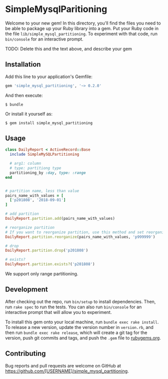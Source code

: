 # SimpleMysqlParitioning

Welcome to your new gem! In this directory, you'll find the files you need to be able to package up your Ruby library into a gem. Put your Ruby code in the file `lib/simple_mysql_partitioning`. To experiment with that code, run `bin/console` for an interactive prompt.

TODO: Delete this and the text above, and describe your gem

## Installation

Add this line to your application's Gemfile:

```ruby
gem 'simple_mysql_partitioning', '~> 0.2.0'
```

And then execute:

    $ bundle

Or install it yourself as:

    $ gem install simple_mysql_partitioning

## Usage

``` ruby
class DailyReport < ActiveRecord::Base
  include SimpleMySQLPartitioning

  # arg1: column
  # type: partitiong type
  partitioning_by :day, type: :range
end


# partition name, less than value
pairs_name_with_values = [
  ['p201808', '2018-09-01']
]

# add partition
DailyReport.partition.add(pairs_name_with_values)

# reorganize partition
# If you want to reorganize partition, use this method and set reorganize partition name to second arg.
DailyReport.partition.reorganize(pairs_name_with_values, 'p999999')

# drop
DailyReport.partition.drop('p201808')

# exists?
DailyReport.partition.exists?('p201808')
```

We support only range partitioning.

## Development

After checking out the repo, run `bin/setup` to install dependencies. Then, run `rake spec` to run the tests. You can also run `bin/console` for an interactive prompt that will allow you to experiment.

To install this gem onto your local machine, run `bundle exec rake install`. To release a new version, update the version number in `version.rb`, and then run `bundle exec rake release`, which will create a git tag for the version, push git commits and tags, and push the `.gem` file to [rubygems.org](https://rubygems.org).

## Contributing

Bug reports and pull requests are welcome on GitHub at https://github.com/[USERNAME]/simple_mysql_partitioning.

